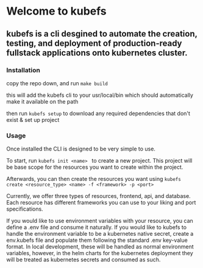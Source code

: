 # Welcome to kubefs
## kubefs is a cli desgined to automate the creation, testing, and deployment of production-ready fullstack applications onto kubernetes cluster.

### Installation

copy the repo down, and run ```make build```

this will add the kubefs cli to your usr/local/bin which should automatically make it available on the path

then run ```kubefs setup``` to download any required dependencies that don't exist & set up project

### Usage

Once installed the CLI is designed to be very simple to use.

To start, run ```kubefs init <name> ``` to create a new project. This project will be base scope for the resources you want to create within the project.

Afterwards, you can then create the resources you want using ```kubefs create <resource_type> <name> -f <framework> -p <port>```

Currently, we offer three types of resources, frontend, api, and database. Each resource has different frameworks you can use to your liking and port specifications. 

If you would like to use environment variables with your resource, you can define a .env file and consume it naturally. If you would like to kubefs to handle the environment variable to be a kubernetes native secret, create a env.kubefs file and populate them following the standard .env key-value format. In local development, these will be handled as normal environment variables, however, in the helm charts for the kubernetes deployment they will be treated as kubernetes secrets and consumed as such.
